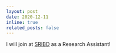 ```yaml
---
layout: post
date: 2020-12-11
inline: true
related_posts: false
---
```


I will join at [SRIBD](http://sribd.cn/) as a Research Assistant! 
